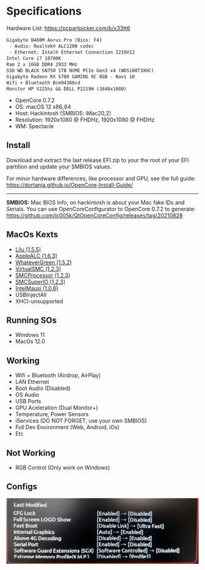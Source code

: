 # Specifications

Hardware List: https://pcpartpicker.com/b/x33tt6
```
Gigabyte B460M Aorus Pro (Bios: F4)
 - Audio: Realtek® ALC1200 codec
 - Ethernet: Intel® Ethernet Connection I219V12
Intel Core i7 10700K
Ram 2 x 16GB DDR4 2933 MHz
SSD WD BLACK SN750 1TB NVME PCIe Gen3 x4 (WDS100T3XHC)
Gigabyte Radeon RX 5700 GAMING OC 8GB - Navi 10
Wifi + Bluetooth Bcm94360cd
Monitor HP V225hz && DELL P2219H (3840x1080)
```

- OpenCore 0.7.2
- OS: macOS 12 x86_64
- Host: Hackintosh (SMBIOS: iMac20,2)
- Resolution: 1920x1080 @ FHDHz, 1920x1080 @ FHDHz
- WM: Spectacle

## Install

Download and extract the last release EFI.zip to your the root of your EFI partition and update your SMBIOS values.

For minor hardware differences, like processor and GPU, see the full guide:
https://dortania.github.io/OpenCore-Install-Guide/

---

**SMBIOS:** Mac BIOS Info, on hackintosh is about your Mac fake IDs and Serials.
You can use OpenCoreConfigurator to OpenCore 0.7.2 to generate:
https://github.com/ic005k/QtOpenCoreConfig/releases/tag/20210828

## MacOs Kexts

- [Lilu (1.5.5)](https://github.com/acidanthera/Lilu/releases/tag/1.5.5)
- [AppleALC (1.6.3)](https://github.com/acidanthera/AppleALC/releases/tag/1.6.3)
- [WhateverGreen (1.5.2)](https://github.com/acidanthera/WhateverGreen/releases/tag/1.5.2)
- [VirtualSMC (1.2.3)](https://github.com/acidanthera/VirtualSMC/releases/tag/1.2.3)
- [SMCProcessor (1.2.3)](https://github.com/acidanthera/VirtualSMC/releases/tag/1.2.3)
- [SMCSuperIO (1.2.3)](https://github.com/acidanthera/VirtualSMC/releases/tag/1.2.3)
- [IntelMausi (1.0.6)](https://github.com/acidanthera/IntelMausi/releases/tag/1.0.6)
- USBInjectAll
- XHCI-unsupported

## Running SOs

- Windows 11
- MacOs 12.0

## Working

- Wifi + Bluetooth (Airdrop, AirPlay)
- LAN Ethernet
- Boot Audio (Disabled)
- OS Audio
- USB Ports
- GPU Aceleration (Dual Monitor+)
- Temperature, Power Sensors
- iServices (DO NOT FORGET, use your own SMBIOS)
- Full Dev Environment (Web, Android, iOs)
- Etc

## Not Working

- RGB Control (Only work on Windows)

## Configs

![Bios Config](images/BiosConfig.jpg)
